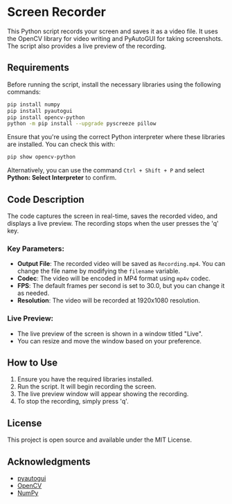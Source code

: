 # Screen Recorder

This Python script records your screen and saves it as a video file. It uses the OpenCV library for video writing and PyAutoGUI for taking screenshots. The script also provides a live preview of the recording.

## Requirements

Before running the script, install the necessary libraries using the following commands:

```bash
pip install numpy
pip install pyautogui
pip install opencv-python
python -m pip install --upgrade pyscreeze pillow
```

Ensure that you're using the correct Python interpreter where these libraries are installed. You can check this with:

```bash
pip show opencv-python
```

Alternatively, you can use the command `Ctrl + Shift + P` and select **Python: Select Interpreter** to confirm.

## Code Description

The code captures the screen in real-time, saves the recorded video, and displays a live preview. The recording stops when the user presses the 'q' key.

### Key Parameters:
- **Output File**: The recorded video will be saved as `Recording.mp4`. You can change the file name by modifying the `filename` variable.
- **Codec**: The video will be encoded in MP4 format using `mp4v` codec.
- **FPS**: The default frames per second is set to 30.0, but you can change it as needed.
- **Resolution**: The video will be recorded at 1920x1080 resolution.

### Live Preview:
- The live preview of the screen is shown in a window titled "Live".
- You can resize and move the window based on your preference.

## How to Use

1. Ensure you have the required libraries installed.
2. Run the script. It will begin recording the screen.
3. The live preview window will appear showing the recording.
4. To stop the recording, simply press 'q'.

## License

This project is open source and available under the MIT License.

## Acknowledgments

- [pyautogui](https://pyautogui.readthedocs.io/en/latest/)
- [OpenCV](https://opencv.org/)
- [NumPy](https://numpy.org/)


